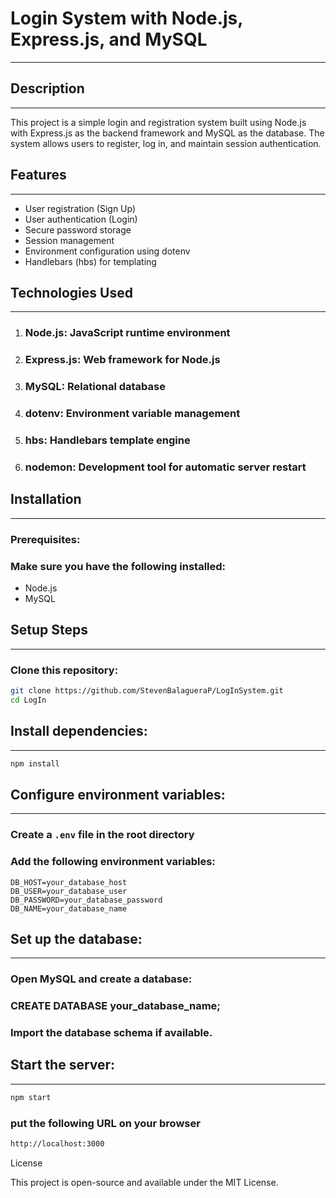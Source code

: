 # Login System with Node.js, Express.js, and MySQL
___

## Description
___

This project is a simple login and registration system built using Node.js with Express.js as the backend framework and MySQL as the database. The system allows users to register, log in, and maintain session authentication.

## Features
___

* User registration (Sign Up)
* User authentication (Login)
* Secure password storage
* Session management
* Environment configuration using dotenv
* Handlebars (hbs) for templating

## Technologies Used
___

1. ### Node.js: JavaScript runtime environment
2. ### Express.js: Web framework for Node.js
3. ### MySQL: Relational database
4. ### dotenv: Environment variable management
5. ### hbs: Handlebars template engine
6. ### nodemon: Development tool for automatic server restart

## Installation
___


### Prerequisites:

### Make sure you have the following installed:

* Node.js
* MySQL

## Setup Steps
___

### Clone this repository:

```bash
git clone https://github.com/StevenBalagueraP/LogInSystem.git
cd LogIn
```

## Install dependencies:
___


```bash
npm install
```

## Configure environment variables:
___

### Create a `.env` file in the root directory

### Add the following environment variables:

```
DB_HOST=your_database_host
DB_USER=your_database_user
DB_PASSWORD=your_database_password
DB_NAME=your_database_name
```

## Set up the database:
___


### Open MySQL and create a database:

### CREATE DATABASE your_database_name;

### Import the database schema if available.

## Start the server:
___


```bash
npm start
```

### put the following URL on your browser 

```bash
http://localhost:3000
```


License

This project is open-source and available under the MIT License.